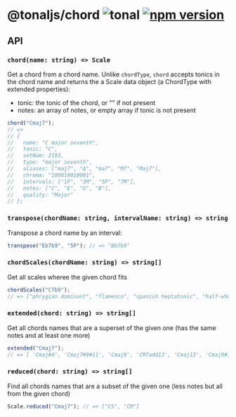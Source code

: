 # @tonaljs/chord ![tonal](https://img.shields.io/badge/@tonaljs-chord_dictionary-yellow.svg?style=flat-square) [![npm version](https://img.shields.io/npm/v/@tonaljs/chord.svg?style=flat-square)](https://www.npmjs.com/package/@tonaljs/chord)

## API

### `chord(name: string) => Scale`

Get a chord from a chord name. Unlike `chordType`, `chord` accepts tonics in the chord name and returns the a Scale data object (a ChordType with extended properties):

- tonic: the tonic of the chord, or "" if not present
- notes: an array of notes, or empty array if tonic is not present

```js
chord("Cmaj7");
// =>
// {
//   name: "C major seventh",
//   tonic: "C",
//   setNum: 2193,
//   type: "major seventh",
//   aliases: ["maj7", "Δ", "ma7", "M7", "Maj7"],
//   chroma: "100010010001",
//   intervals: ["1P", "3M", "5P", "7M"],
//   notes: ["C", "E", "G", "B"],
//   quality: "Major"
// };
```

### `transpose(chordName: string, intervalName: string) => string`

Transpose a chord name by an interval:

```js
transpose("Eb7b9", "5P"); // => "Bb7b9"
```

### `chordScales(chordName: string) => string[]`

Get all scales wheree the given chord fits

```js
chordScales("C7b9");
// => ["phrygian dominant", "flamenco", "spanish heptatonic", "half-whole diminished", "chromatic"]
```

### `extended(chord: string) => string[]`

Get all chords names that are a superset of the given one (has the same notes and at least one more)

```js
extended("Cmaj7");
// => [ 'Cmaj#4', 'Cmaj7#9#11', 'Cmaj9', 'CM7add13', 'Cmaj13', 'Cmaj9#11', 'CM13#11', 'CM7b9' ]
```

### `reduced(chord: string) => string[]`

Find all chords names that are a subset of the given one (less notes but all from the given chord)

```js
Scale.reduced("Cmaj7"); // => ["C5", "CM"]
```
